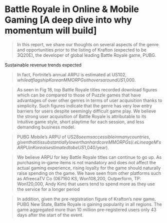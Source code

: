 # Battle Royale in Online & Mobile Gaming [A deep dive into why momentum will build]

>  In this report, we share our thoughts on several aspects of the genre and opportunities prior to the listing of Krafton (expected to be 3Q20E), the developer of global leading Battle Royale game, PUBG.

Sustainable revenue trends expected
> In fact, Fortnite’s annual ARPU is estimated at US$102, while at flagship Korean MMORPGs it hovers around US$1,000.

>As seen in Fig 18, top Battle Royale titles recorded download figures which can be compared to those of Puzzle games that have advantages of over other genres in terms of user acquisition thanks to simplicity. Such figures indicate that the genre has very low entry barriers for users despite seemingly difficult game play. We believe the strong user acquisition of Battle Royale is attributable to its intuitive game style, short playtime for each session, and less demanding business model.


> PUBG Mobile’s ARPU of US$28 seems accessible in many countries, given that it is substantially lower than hardcore MMORPGs (i.e Lineage M’s ARPU in Korea is estimated to be US$1,040/year). 

> We believe ARPU for key Battle Royale titles can continue to go up. As purchasing in-game items is not mandatory and does not affect the actual gaming experience, rising loyalty for the game should naturally raise spending on the game. We have seen from other platforms such as AfreecaTV Co (067160 KS, Won108,200, Outperform, TP: Won120,000, Andy Kim) that users tend to spend more as they use the service for a longer period

> In addition, given the pre-registration figure of Krafton’s new game, PUBG New State, Battle Royale is gaining popularity in all regions. The game aggregated more than 10 million pre-registered users only 43 days after the start of the event.

